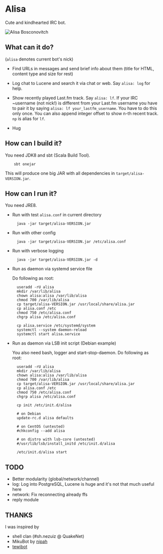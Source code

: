 Alisa
=====

Cute and kindhearted IRC bot.

![Alisa Bosconovitch](http://fc06.deviantart.net/fs71/f/2012/063/c/f/street_fighter_x_tekken_alisa_by_steepgirl-d4rpc7j.png)

What can it do?
----------------

(`alisa` denotes current bot's nick)

* Find URLs in messages and send brief info about them (title for HTML, content
  type and size for rest)

* Log chat to Lucene and search it via chat or web. Say `alisa: log` for help.

* Show recently played Last.fm track. Say `alisa: lf`. If your IRC ~username
  (not nick!) is different from your Last.fm username you have to pair it by
  saying `alisa: lf your_lastfm_username`. You have to do this only once. You
  can also append integer offset to show n-th recent track. `np` is alias for
  `lf`.

* Hug

How can I build it?
-------------------

You need JDK8 and sbt (Scala Build Tool).

		sbt onejar

This will produce one big JAR with all dependencies in
`target/alisa-VERSION.jar`.

How can I run it?
-----------------

You need JRE8.

* Run with test `alisa.conf` in current directory

		java -jar target/alisa-VERSION.jar

* Run with other config

		java -jar target/alisa-VERSION.jar /etc/alisa.conf

* Run with verbose logging

		java -jar target/alisa-VERSION.jar -d

* Run as daemon via systemd service file

	Do following as root:

		useradd -rU alisa
		mkdir /var/lib/alisa
		chown alisa:alisa /var/lib/alisa
		chmod 700 /var/lib/alisa
		cp target/alisa-VERSION.jar /usr/local/share/alisa.jar
		cp alisa.conf /etc
		chmod 750 /etc/alisa.conf
		chgrp alisa /etc/alisa.conf

		cp alisa.service /etc/systemd/system
		systemctl --system daemon-reload
		systemctl start alisa.service

* Run as daemon via LSB init script (Debian example)

	You also need bash, logger and start-stop-daemon. Do following as root:

		useradd -rU alisa
		mkdir /var/lib/alisa
		chown alisa:alisa /var/lib/alisa
		chmod 700 /var/lib/alisa
		cp target/alisa-VERSION.jar /usr/local/share/alisa.jar
		cp alisa.conf /etc
		chmod 750 /etc/alisa.conf
		chgrp alisa /etc/alisa.conf

		cp init /etc/init.d/alisa

		# on Debian
		update-rc.d alisa defaults

		# on CentOS (untested)
		#chkconfig --add alisa

		# on distro with lsb-core (untested)
		#/usr/lib/lsb/install_initd /etc/init.d/alisa

		/etc/init.d/alisa start

TODO
----

* Better modularity (global/network/channel)
* log: Log into PostgreSQL, Lucene is huge and it's not that much useful here
* network: Fix reconnecting already ffs
* reply module

THANKS
------
I was inspired by
* shell clan (#sh.nezuiz @ QuakeNet)
* MikuBot by [nipah](https://vocadb.net/Profile/riipah)
* [tewibot](https://github.com/neeee/tewibot)
